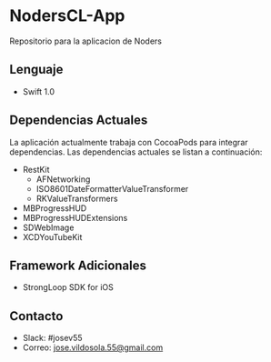 # NodersCL-App
Repositorio para la aplicacion de Noders

## Lenguaje

- Swift 1.0

## Dependencias Actuales

La aplicación actualmente trabaja con CocoaPods para integrar dependencias.
Las dependencias actuales se listan a continuación:

- RestKit
    - AFNetworking
    - ISO8601DateFormatterValueTransformer
    - RKValueTransformers
- MBProgressHUD
- MBProgressHUDExtensions
- SDWebImage
- XCDYouTubeKit

## Framework Adicionales

- StrongLoop SDK for iOS

## Contacto

- Slack: #josev55
- Correo: jose.vildosola.55@gmail.com
